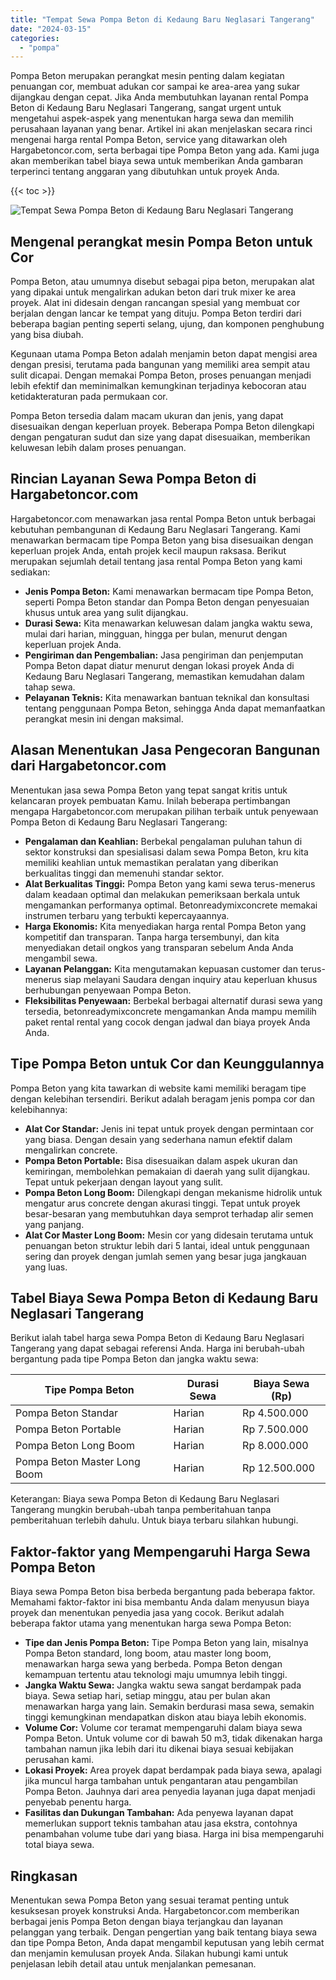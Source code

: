 ```yaml
---
title: "Tempat Sewa Pompa Beton di Kedaung Baru Neglasari Tangerang"
date: "2024-03-15"
categories: 
  - "pompa"
---
```




Pompa Beton merupakan perangkat mesin penting dalam kegiatan penuangan cor, membuat adukan cor sampai ke area-area yang sukar dijangkau dengan cepat. Jika Anda membutuhkan layanan rental Pompa Beton di Kedaung Baru Neglasari Tangerang, sangat urgent untuk mengetahui aspek-aspek yang menentukan harga sewa dan memilih perusahaan layanan yang benar. Artikel ini akan menjelaskan secara rinci mengenai harga rental Pompa Beton, service yang ditawarkan oleh Hargabetoncor.com, serta berbagai tipe Pompa Beton yang ada. Kami juga akan memberikan tabel biaya sewa untuk memberikan Anda gambaran terperinci tentang anggaran yang dibutuhkan untuk proyek Anda.

{{< toc >}}

![Tempat Sewa Pompa Beton di Kedaung Baru Neglasari Tangerang](https://hargareadymixid.github.io/pompa/concrete-pump%20(27).png)

## Mengenal perangkat mesin Pompa Beton untuk Cor

Pompa Beton, atau umumnya disebut sebagai pipa beton, merupakan alat yang dipakai untuk mengalirkan adukan beton dari truk mixer ke area proyek. Alat ini didesain dengan rancangan spesial yang membuat cor berjalan dengan lancar ke tempat yang dituju. Pompa Beton terdiri dari beberapa bagian penting seperti selang, ujung, dan komponen penghubung yang bisa diubah.

Kegunaan utama Pompa Beton adalah menjamin beton dapat mengisi area dengan presisi, terutama pada bangunan yang memiliki area sempit atau sulit dicapai. Dengan memakai Pompa Beton, proses penuangan menjadi lebih efektif dan meminimalkan kemungkinan terjadinya kebocoran atau ketidakteraturan pada permukaan cor.

Pompa Beton tersedia dalam macam ukuran dan jenis, yang dapat disesuaikan dengan keperluan proyek. Beberapa Pompa Beton dilengkapi dengan pengaturan sudut dan size yang dapat disesuaikan, memberikan keluwesan lebih dalam proses penuangan.

## Rincian Layanan Sewa Pompa Beton di Hargabetoncor.com

Hargabetoncor.com menawarkan jasa rental Pompa Beton untuk berbagai kebutuhan pembangunan di Kedaung Baru Neglasari Tangerang. Kami menawarkan bermacam tipe Pompa Beton yang bisa disesuaikan dengan keperluan projek Anda, entah projek kecil maupun raksasa. Berikut merupakan sejumlah detail tentang jasa rental Pompa Beton yang kami sediakan:

- **Jenis Pompa Beton:** Kami menawarkan bermacam tipe Pompa Beton, seperti Pompa Beton standar dan Pompa Beton dengan penyesuaian khusus untuk area yang sulit dijangkau.
- **Durasi Sewa:** Kita menawarkan keluwesan dalam jangka waktu sewa, mulai dari harian, mingguan, hingga per bulan, menurut dengan keperluan projek Anda.
- **Pengiriman dan Pengembalian:** Jasa pengiriman dan penjemputan Pompa Beton dapat diatur menurut dengan lokasi proyek Anda di Kedaung Baru Neglasari Tangerang, memastikan kemudahan dalam tahap sewa.
- **Pelayanan Teknis:** Kita menawarkan bantuan teknikal dan konsultasi tentang penggunaan Pompa Beton, sehingga Anda dapat memanfaatkan perangkat mesin ini dengan maksimal.

## Alasan Menentukan Jasa Pengecoran Bangunan dari Hargabetoncor.com

Menentukan jasa sewa Pompa Beton yang tepat sangat kritis untuk kelancaran proyek pembuatan Kamu. Inilah beberapa pertimbangan mengapa Hargabetoncor.com merupakan pilihan terbaik untuk penyewaan Pompa Beton di Kedaung Baru Neglasari Tangerang:

- **Pengalaman dan Keahlian:** Berbekal pengalaman puluhan tahun di sektor konstruksi dan spesialisasi dalam sewa Pompa Beton, kru kita memiliki keahlian untuk memastikan peralatan yang diberikan berkualitas tinggi dan memenuhi standar sektor.
- **Alat Berkualitas Tinggi:** Pompa Beton yang kami sewa terus-menerus dalam keadaan optimal dan melakukan pemeriksaan berkala untuk mengamankan performanya optimal. Betonreadymixconcrete memakai instrumen terbaru yang terbukti kepercayaannya.
- **Harga Ekonomis:** Kita menyediakan harga rental Pompa Beton yang kompetitif dan transparan. Tanpa harga tersembunyi, dan kita menyediakan detail ongkos yang transparan sebelum Anda Anda mengambil sewa.
- **Layanan Pelanggan:** Kita mengutamakan kepuasan customer dan terus-menerus siap melayani Saudara dengan inquiry atau keperluan khusus berhubungan penyewaan Pompa Beton.
- **Fleksibilitas Penyewaan:** Berbekal berbagai alternatif durasi sewa yang tersedia, betonreadymixconcrete mengamankan Anda mampu memilih paket rental rental yang cocok dengan jadwal dan biaya proyek Anda Anda.

## Tipe Pompa Beton untuk Cor dan Keunggulannya

Pompa Beton yang kita tawarkan di website kami memiliki beragam tipe dengan kelebihan tersendiri. Berikut adalah beragam jenis pompa cor dan kelebihannya:

- **Alat Cor Standar:** Jenis ini tepat untuk proyek dengan permintaan cor yang biasa. Dengan desain yang sederhana namun efektif dalam mengalirkan concrete.
- **Pompa Beton Portable:** Bisa disesuaikan dalam aspek ukuran dan kemiringan, membolehkan pemakaian di daerah yang sulit dijangkau. Tepat untuk pekerjaan dengan layout yang sulit.
- **Pompa Beton Long Boom:** Dilengkapi dengan mekanisme hidrolik untuk mengatur arus concrete dengan akurasi tinggi. Tepat untuk proyek besar-besaran yang membutuhkan daya semprot terhadap alir semen yang panjang.
- **Alat Cor Master Long Boom:** Mesin cor yang didesain terutama untuk penuangan beton struktur lebih dari 5 lantai, ideal untuk penggunaan sering dan proyek dengan jumlah semen yang besar juga jangkauan yang luas.

## Tabel Biaya Sewa Pompa Beton di Kedaung Baru Neglasari Tangerang

Berikut ialah tabel harga sewa Pompa Beton di Kedaung Baru Neglasari Tangerang yang dapat sebagai referensi Anda. Harga ini berubah-ubah bergantung pada tipe Pompa Beton dan jangka waktu sewa:

| Tipe Pompa Beton | Durasi Sewa | Biaya Sewa (Rp) |
| --- | --- | --- |
| Pompa Beton Standar | Harian | Rp 4.500.000 |
| Pompa Beton Portable | Harian | Rp 7.500.000 |
| Pompa Beton Long Boom | Harian | Rp 8.000.000 |
| Pompa Beton Master Long Boom | Harian | Rp 12.500.000 |

Keterangan: Biaya sewa Pompa Beton di Kedaung Baru Neglasari Tangerang mungkin berubah-ubah tanpa pemberitahuan tanpa pemberitahuan terlebih dahulu. Untuk biaya terbaru silahkan hubungi.

## Faktor-faktor yang Mempengaruhi Harga Sewa Pompa Beton

Biaya sewa Pompa Beton bisa berbeda bergantung pada beberapa faktor. Memahami faktor-faktor ini bisa membantu Anda dalam menyusun biaya proyek dan menentukan penyedia jasa yang cocok. Berikut adalah beberapa faktor utama yang menentukan harga sewa Pompa Beton:

- **Tipe dan Jenis Pompa Beton:** Tipe Pompa Beton yang lain, misalnya Pompa Beton standard, long boom, atau master long boom, menawarkan harga sewa yang berbeda. Pompa Beton dengan kemampuan tertentu atau teknologi maju umumnya lebih tinggi.
- **Jangka Waktu Sewa:** Jangka waktu sewa sangat berdampak pada biaya. Sewa setiap hari, setiap minggu, atau per bulan akan menawarkan harga yang lain. Semakin berdurasi masa sewa, semakin tinggi kemungkinan mendapatkan diskon atau biaya lebih ekonomis.
- **Volume Cor:** Volume cor teramat mempengaruhi dalam biaya sewa Pompa Beton. Untuk volume cor di bawah 50 m3, tidak dikenakan harga tambahan namun jika lebih dari itu dikenai biaya sesuai kebijakan perusahan kami.
- **Lokasi Proyek:** Area proyek dapat berdampak pada biaya sewa, apalagi jika muncul harga tambahan untuk pengantaran atau pengambilan Pompa Beton. Jauhnya dari area penyedia layanan juga dapat menjadi penyebab penentu harga.
- **Fasilitas dan Dukungan Tambahan:** Ada penyewa layanan dapat memerlukan support teknis tambahan atau jasa ekstra, contohnya penambahan volume tube dari yang biasa. Harga ini bisa mempengaruhi total biaya sewa.

## Ringkasan

Menentukan sewa Pompa Beton yang sesuai teramat penting untuk kesuksesan proyek konstruksi Anda. Hargabetoncor.com memberikan berbagai jenis Pompa Beton dengan biaya terjangkau dan layanan pelanggan yang terbaik. Dengan pengertian yang baik tentang biaya sewa dan tipe Pompa Beton, Anda dapat mengambil keputusan yang lebih cermat dan menjamin kemulusan proyek Anda. Silakan hubungi kami untuk penjelasan lebih detail atau untuk menjalankan pemesanan.
